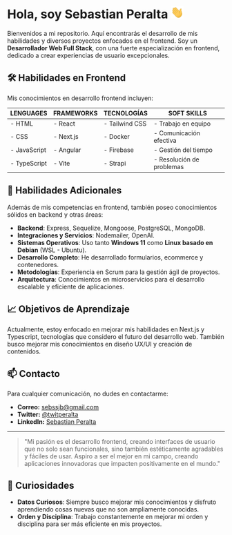 # Hola, soy Sebastian Peralta <img src="https://raw.githubusercontent.com/ABSphreak/ABSphreak/master/gifs/Hi.gif" width="30px">

Bienvenidos a mi repositorio. Aquí encontrarás el desarrollo de mis habilidades y diversos proyectos enfocados en el frontend. Soy un **Desarrollador Web Full Stack**, con una fuerte especialización en frontend, dedicado a crear experiencias de usuario excepcionales.

<!-- Uncomment the following line to include a banner image -->
<!-- ![Banner](https://www.digitaland.tv/wp-content/uploads/2016/03/banner_developer-.jpg) -->

## 🛠️ Habilidades en Frontend

Mis conocimientos en desarrollo frontend incluyen:

|        LENGUAGES       |        FRAMEWORKS        |         TECNOLOGÍAS        |        SOFT SKILLS        |
|------------------------|--------------------------|----------------------------|---------------------------|
| - HTML                 | - React                  | - Tailwind CSS             | - Trabajo en equipo       |
| - CSS                  | - Next.js                | - Docker                   | - Comunicación efectiva   |
| - JavaScript           | - Angular                | - Firebase                 | - Gestión del tiempo      |
| - TypeScript           | - Vite                   | - Strapi                   | - Resolución de problemas |

## 🌟 Habilidades Adicionales

Además de mis competencias en frontend, también poseo conocimientos sólidos en backend y otras áreas:

- **Backend**: Express, Sequelize, Mongoose, PostgreSQL, MongoDB.
- **Integraciones y Servicios**: Nodemailer, OpenAI.
- **Sistemas Operativos**: Uso tanto **Windows 11** como **Linux basado en Debian** (WSL - Ubuntu).
- **Desarrollo Completo**: He desarrollado formularios, ecommerce y contenedores.
- **Metodologías**: Experiencia en Scrum para la gestión ágil de proyectos.
- **Arquitectura**: Conocimientos en microservicios para el desarrollo escalable y eficiente de aplicaciones.

## 📈 Objetivos de Aprendizaje

Actualmente, estoy enfocado en mejorar mis habilidades en Next.js y Typescript, tecnologías que considero el futuro del desarrollo web. También busco mejorar mis conocimientos en diseño UX/UI y creación de contenidos.

## 📫 Contacto

Para cualquier comunicación, no dudes en contactarme:

- **Correo:** [sebssjb@gmail.com](mailto:sebssjb@gmail.com)
- **Twitter:** [@twitperalta](https://twitter.com/twitperalta)
- **LinkedIn:** [Sebastian Peralta](https://www.linkedin.com/in/sebastian-peralta-62539a240/)

---

> "Mi pasión es el desarrollo frontend, creando interfaces de usuario que no solo sean funcionales, sino también estéticamente agradables y fáciles de usar. Aspiro a ser el mejor en mi campo, creando aplicaciones innovadoras que impacten positivamente en el mundo."

## 🧠 Curiosidades

- **Datos Curiosos**: Siempre busco mejorar mis conocimientos y disfruto aprendiendo cosas nuevas que no son ampliamente conocidas.
- **Orden y Disciplina**: Trabajo constantemente en mejorar mi orden y disciplina para ser más eficiente en mis proyectos.
